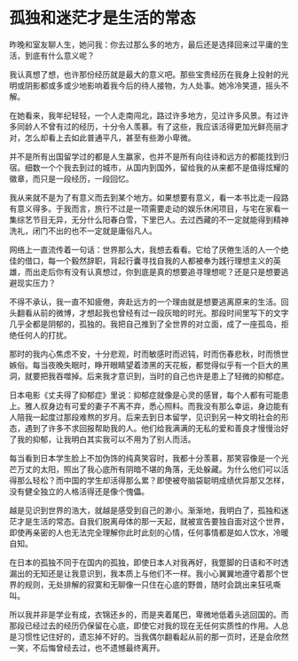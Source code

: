 # 孤独和迷茫才是生活的常态

昨晚和室友聊人生，她问我：你去过那么多的地方，最后还是选择回来过平庸的生活，到底有什么意义呢？

我认真想了想，也许那份经历就是最大的意义吧。那些宝贵经历在我身上投射的光明或阴影都或多或少地影响着我今后的待人接物，为人处事。她冷冷笑道，摇头不解。

在她看来，我年纪轻轻，一个人走南闯北，路过许多地方，见过许多风景。有过许多同龄人不曾有过的经历，十分令人羡慕。有了这些，我应该活得更加光鲜亮丽才对，怎么却看上去如此普通平凡，甚至有些渺小卑微。

并不是所有出国留学过的都是人生赢家，也并不是所有向往诗和远方的都能找到归宿。细数一个个我去到过的城市，从国内到国外，留给我的从来都不是值得炫耀的徽章，而只是一段经历，一段回忆。

我从来就不是为了有意义而去到某个地方。如果想要有意义，看一本书比走一段路有意义得多。于我而言，旅行不过是一项需要走动的娱乐休闲项目，与宅在家看一集综艺节目无异，无分什么阳春白雪，下里巴人。去过西藏的不一定就能得到精神洗礼，闭门不出的也不一定就是庸俗凡人。

网络上一直流传着一句话：世界那么大，我想去看看。它给了厌倦生活的人一个绝佳的借口，每一个毅然辞职，背起行囊寻找自我的人都被奉为践行理想主义的英雄，而出走后你有没有认真想过，你到底是真的想要追寻理想呢？还是只是想要逃避现实压力？

不得不承认，我一直不知疲倦，奔赴远方的一个理由就是想要逃离原来的生活。回头翻看从前的微博，才想起我也曾经有过一段灰暗的时光。那段时间里写下的文字几乎全都是阴郁的，孤独的。我把自己推到了全世界的对立面，成了一座孤岛，拒绝任何人的打扰。

那时的我内心焦虑不安，十分悲观，时而敏感时而迟钝，时而伤春悲秋，时而愤世嫉俗。每当夜晚失眠时，睁开眼睛望着漆黑的天花板，都觉得似乎有一个巨大的黑洞，就要把我吞噬掉。后来我才意识到，当时的自己也许是患上了轻微的抑郁症。

日本电影《丈夫得了抑郁症》里说：抑郁症就像是心灵的感冒，每个人都有可能患上。雅人叔身边有可爱的妻子不离不弃，悉心照料。而我没有那么幸运，身边能有人陪我一起度过那段难熬的岁月。后来去到日本留学，见识到另一种文明社会的形态，遇到了许多不求回报帮助我的人。他们给我满满的无私的爱和善良才慢慢治好了我的抑郁，让我明白其实我可以不用为了别人而活。

每当看到日本学生脸上不加伪饰的纯真笑容时，我都十分羡慕，那笑容像是一个光芒万丈的太阳，照出了我心底所有阴暗不堪的角落，无处躲藏。为什么他们可以活得那么轻松？而中国的学生却活得那么累？即使被夸脑袋聪明成绩优异那又怎样，没有健全独立的人格活得还是像个傀儡。

越是见识到世界的浩大，就越是感受到自己的渺小。渐渐地，我明白了，孤独和迷茫才是生活的常态。自我们脱离母体的那一天起，就被宣告要独自面对这个世界，即使再亲密的人也无法完全理解你此时此刻的心情，任何事情都是如人饮水，冷暖自知。

在日本的孤独不同于在国内的孤独，即使日本人对我再好，我蹩脚的日语和不时透漏出的无知还是让我意识到，我本质上与他们不一样。我小心翼翼地遵守着那个世界的规则，无处排解的寂寞和无聊像一只住在心底的野兽，随时会跳出来狂吼嘶叫。

所以我并非是学业有成，衣锦还乡的，而是夹着尾巴，卑微地低着头逃回国的。而那段已经过去的经历仍保留在心底，即使它对我的现在无任何实质性的作用。人总是习惯性记住好的，遗忘掉不好的。当我偶尔翻看起从前的那一页时，还是会欣然一笑，不后悔曾经去过，也不遗憾最终离开。